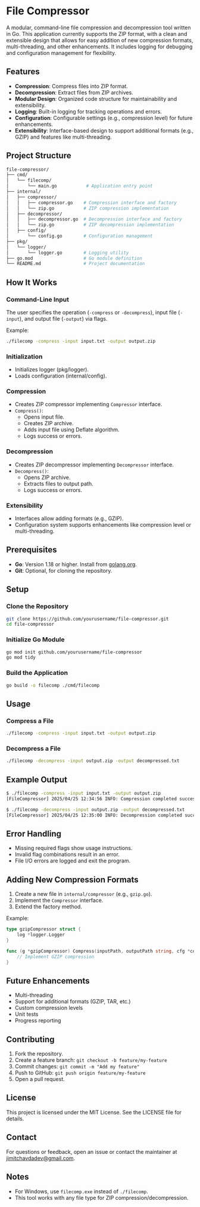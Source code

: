 # File Compressor

A modular, command-line file compression and decompression tool written in Go. This application currently supports the ZIP format, with a clean and extensible design that allows for easy addition of new compression formats, multi-threading, and other enhancements. It includes logging for debugging and configuration management for flexibility.

## Features

- **Compression**: Compress files into ZIP format.
- **Decompression**: Extract files from ZIP archives.
- **Modular Design**: Organized code structure for maintainability and extensibility.
- **Logging**: Built-in logging for tracking operations and errors.
- **Configuration**: Configurable settings (e.g., compression level) for future enhancements.
- **Extensibility**: Interface-based design to support additional formats (e.g., GZIP) and features like multi-threading.

## Project Structure

```bash
file-compressor/
├── cmd/
│   └── filecomp/
│       └── main.go           # Application entry point
├── internal/
│   ├── compressor/
│   │   ├── compressor.go    # Compression interface and factory
│   │   └── zip.go           # ZIP compression implementation
│   ├── decompressor/
│   │   ├── decompressor.go  # Decompression interface and factory
│   │   └── zip.go           # ZIP decompression implementation
│   ├── config/
│       └── config.go        # Configuration management
├── pkg/
│   └── logger/
│       └── logger.go        # Logging utility
├── go.mod                   # Go module definition
└── README.md                # Project documentation
```

## How It Works

### Command-Line Input
The user specifies the operation (`-compress` or `-decompress`), input file (`-input`), and output file (`-output`) via flags.

Example:
```bash
./filecomp -compress -input input.txt -output output.zip
```

### Initialization
- Initializes logger (pkg/logger).
- Loads configuration (internal/config).

### Compression
- Creates ZIP compressor implementing `Compressor` interface.
- `Compress()`:
    - Opens input file.
    - Creates ZIP archive.
    - Adds input file using Deflate algorithm.
    - Logs success or errors.

### Decompression
- Creates ZIP decompressor implementing `Decompressor` interface.
- `Decompress()`:
    - Opens ZIP archive.
    - Extracts files to output path.
    - Logs success or errors.

### Extensibility
- Interfaces allow adding formats (e.g., GZIP).
- Configuration system supports enhancements like compression level or multi-threading.

## Prerequisites

- **Go**: Version 1.18 or higher. Install from [golang.org](https://golang.org/).
- **Git**: Optional, for cloning the repository.

## Setup

### Clone the Repository
```bash
git clone https://github.com/yourusername/file-compressor.git
cd file-compressor
```

### Initialize Go Module
```bash
go mod init github.com/yourusername/file-compressor
go mod tidy
```

### Build the Application
```bash
go build -o filecomp ./cmd/filecomp
```

## Usage

### Compress a File
```bash
./filecomp -compress -input input.txt -output output.zip
```

### Decompress a File
```bash
./filecomp -decompress -input output.zip -output decompressed.txt
```

## Example Output
```bash
$ ./filecomp -compress -input input.txt -output output.zip
[FileCompressor] 2025/04/25 12:34:56 INFO: Compression completed successfully

$ ./filecomp -decompress -input output.zip -output decompressed.txt
[FileCompressor] 2025/04/25 12:35:00 INFO: Decompression completed successfully
```

## Error Handling

- Missing required flags show usage instructions.
- Invalid flag combinations result in an error.
- File I/O errors are logged and exit the program.

## Adding New Compression Formats

1. Create a new file in `internal/compressor` (e.g., `gzip.go`).
2. Implement the `Compressor` interface.
3. Extend the factory method.

Example:
```go
type gzipCompressor struct {
    log *logger.Logger
}

func (g *gzipCompressor) Compress(inputPath, outputPath string, cfg *config.Config) error {
    // Implement GZIP compression
}
```

## Future Enhancements

- Multi-threading
- Support for additional formats (GZIP, TAR, etc.)
- Custom compression levels
- Unit tests
- Progress reporting

## Contributing

1. Fork the repository.
2. Create a feature branch: `git checkout -b feature/my-feature`
3. Commit changes: `git commit -m "Add my feature"`
4. Push to GitHub: `git push origin feature/my-feature`
5. Open a pull request.

## License

This project is licensed under the MIT License. See the LICENSE file for details.

## Contact

For questions or feedback, open an issue or contact the maintainer at [jimitchavdadev@gmail.com](mailto:jimitchavdadev@gmail.com).

## Notes

- For Windows, use `filecomp.exe` instead of `./filecomp`.
- This tool works with any file type for ZIP compression/decompression.

